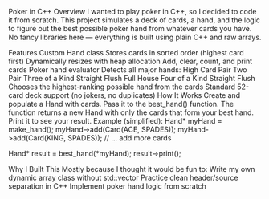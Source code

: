 Poker in C++
Overview
I wanted to play poker in C++, so I decided to code it from scratch.
This project simulates a deck of cards, a hand, and the logic to figure out the best possible poker hand from whatever cards you have.
No fancy libraries here — everything is built using plain C++ and raw arrays.

Features
Custom Hand class
Stores cards in sorted order (highest card first)
Dynamically resizes with heap allocation
Add, clear, count, and print cards
Poker hand evaluator
Detects all major hands:
High Card
Pair
Two Pair
Three of a Kind
Straight
Flush
Full House
Four of a Kind
Straight Flush
Chooses the highest-ranking possible hand from the cards
Standard 52-card deck support (no jokers, no duplicates)
How It Works
Create and populate a Hand with cards.
Pass it to the best_hand() function.
The function returns a new Hand with only the cards that form your best hand.
Print it to see your result.
Example (simplified):
Hand* myHand = make_hand();
myHand->add(Card(ACE, SPADES));
myHand->add(Card(KING, SPADES));
// ... add more cards

Hand* result = best_hand(*myHand);
result->print();

Why I Built This
Mostly because I thought it would be fun to:
Write my own dynamic array class without std::vector
Practice clean header/source separation in C++
Implement poker hand logic from scratch
